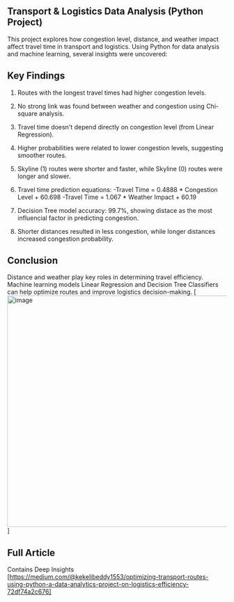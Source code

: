 ## Transport & Logistics Data Analysis (Python Project)
This project explores how congestion level, distance, and weather impact affect travel time 
in transport and logistics. Using Python for data analysis and machine learning, several insights were
uncovered:

## Key Findings
1. Routes with the longest travel times had higher congestion levels.
2. No strong link was found between weather and congestion using Chi-square analysis.
3. Travel time doesn't depend directly on congestion level (from Linear Regression).
4. Higher probabilities were related to lower congestion levels, suggesting smoother routes.
5. Skyline (1) routes were shorter and faster, while Skyline (0) routes were longer and slower.
6. Travel time prediction equations:
  -Travel Time = 0.4888 * Congestion Level + 60.698
  -Travel Time = 1.067 * Weather Impact + 60.19
   
8. Decision Tree model accuracy: 99.7%, showing distace as the most influencial factor in predicting
   congestion.
9. Shorter distances resulted in less congestion, while longer distances increased congestion probability.

## Conclusion
Distance and weather play key roles in determining travel efficiency. Machine learning models Linear Regression and 
Decision Tree Classifiers can help optimize routes and improve logistics decision-making.
[<img width="1251" height="532" alt="image" src="https://github.com/user-attachments/assets/661af418-2a28-461d-910f-4ab8334f7c81" />]

## Full Article
Contains Deep Insights
[https://medium.com/@kekelibeddy1553/optimizing-transport-routes-using-python-a-data-analytics-project-on-logistics-efficiency-72df74a2c676]



